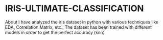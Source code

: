 # IRIS-ULTIMATE-CLASSIFICATION
About I have analyzed the iris dataset in python with various techniques like EDA, Correlation Matrix, etc., The dataset has been trained with different models in order to get the perfect accuracy (knn)
